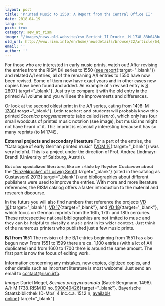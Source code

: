 ```yaml
---
layout: post
title: 'Printed Music to 1550: A Report from the Central Office II'
date: 2018-04-19
lang: en
post: true
category: new_at_rism
image: "/images/news-old-website/csm_Bericht_II_Drucke__M_1738_83b043bcc1.jpg"
old_url: http://www.rism.info/en/home/newsdetails/browse/22/article/64/printed-music-to-1550-a-report-from-the-central-office-ii.html
email: ''
author: ''
---
```


For those who are interested in early music prints, watch out! After revising the entries from the RISM B/I series to 1550 ([see report](/new_at_rism/2017/11/27/rism-bi-recueils-imprimés-xvie-siècles-version-20.html){:target="_blank"}) and related A/I entries, all of the remaining A/I entries to 1550 have now been revised. Some of them now have exact years and in other cases new copies have been found and added. An example of a revised entry is [S 2807](https://opac.rism.info/search?id=00000990059206&Language=en){:target="_blank"}. Just try to compare it with the old entry in the printed A/I volume and you will see the improvements and differences.

Or look at the second oldest print in the A/I series, dating from 1498: [M 1738](https://opac.rism.info/search?id=00000990040426&Language=en){:target="_blank"}. Latin teachers and students will probably know this printed _Scaenica progymnasmata_ (also called _Henno_), which only has four small woodcuts of printed music notation (see image), but musicians might not have heard of it. This imprint is especially interesting because it has so many reprints (to M 1748).

**External projects and secondary literature**
For a part of the entries, the “Catalogue of early German printed music” ([VDM 16](http://www.vdm16.sbg.ac.at/db/music_prints.php){:target="_blank"}) was very helpful. This is a project under the direction of Prof. Andrea Lindmayr-Brandl (University of Salzburg, Austria).

But also specialized literature, like an article by Roysten Gustavson about the [“Einzeldrucke” of Ludwig Senfl](http://hdl.handle.net/1885/62248){:target="_blank"} (cited in the catalog as [GustavsonS 2013](https://opac.rism.info/search?View=rism&q=GustavsonS+2013){:target="_blank"}) and bibliographies about different publishers were used to improve the entries. With more and more literature references, the RISM catalog offers a faster introduction to the material and research discourse.

In the future you will also find numbers that reference the projects [VD 16](http://www.vd16.de/){:target="_blank"}, [VD 17](http://www.vd17.de/){:target="_blank"}, and [VD 18](http://www.vd18.de/){:target="_blank"}, which focus on German imprints from the 16th, 17th, and 18th centuries. These retrospective national bibliographies are not limited to music and they can be helpful to classify a music print in its wider context. Just think of the numerous printers who published just a few music prints.

**B/I from 1551**
The revision of the B/I entries beginning from 1551 has also begun now. From 1551 to 1599 there are ca. 1,100 entries (with a lot of A/I duplicates) and from 1600 to 1700 there is around the same amount. The first part is now the focus of editing work.

Information concerning any mistakes, new copies, digitized copies, and other details such as important literature is most welcome! Just send an email to  [contact@rism.info](mailto:contact@rism.info).

_Image_: Daniel Megel, _Scenica progymnasmata_ (Basel: Bergmann, 1498). A/I: M 1738. RISM ID no. [990040426](https://opac.rism.info/search?id=00000990040426&Language=en){:target="_blank"}. Bayerische Staatsbibliothek (D-Mbs) 4 Inc.c.a. 1542 n, [available online](http://www.mdz-nbn-resolving.de/urn/resolver.pl?urn=urn:nbn:de:bvb:12-bsb11303249-7){:target="_blank"}.

